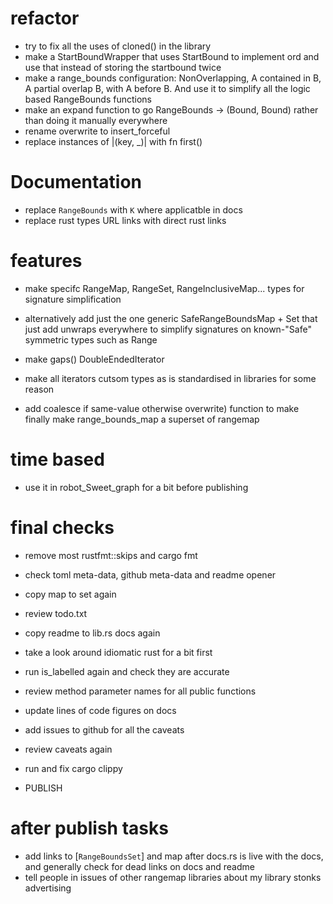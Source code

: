# refactor

- try to fix all the uses of cloned() in the library
- make a StartBoundWrapper that uses StartBound to implement ord and
  use that instead of storing the startbound twice
- make a range_bounds configuration: NonOverlapping, A contained in B,
  A partial overlap B, with A before B. And use it to simplify all the
  logic based RangeBounds functions
- make an expand function to go RangeBounds -> (Bound, Bound) rather
  than doing it manually everywhere
- rename overwrite to insert_forceful
- replace instances of |(key, _)| with fn first()

# Documentation

- replace `RangeBounds` with `K` where applicatble in docs
- replace rust types URL links with direct rust links

# features

- make specifc RangeMap, RangeSet, RangeInclusiveMap... types for signature
  simplification
- alternatively add just the one generic SafeRangeBoundsMap + Set that
  just add unwraps everywhere to simplify signatures on known-"Safe"
  symmetric types such as Range

- make gaps() DoubleEndedIterator
- make all iterators cutsom types as is standardised in libraries for
  some reason

- add coalesce if same-value otherwise overwrite) function to make
  finally make range_bounds_map a superset of rangemap

# time based

- use it in robot_Sweet_graph for a bit before publishing

# final checks

- remove most rustfmt::skips and cargo fmt
- check toml meta-data, github meta-data and readme opener
- copy map to set again
- review todo.txt
- copy readme to lib.rs docs again
- take a look around idiomatic rust for a bit first
- run is_labelled again and check they are accurate
- review method parameter names for all public functions
- update lines of code figures on docs
- add issues to github for all the caveats
- review caveats again
- run and fix cargo clippy

- PUBLISH

# after publish tasks

- add links to [`RangeBoundsSet`] and map after docs.rs is live with
  the docs, and generally check for dead links on docs and readme
- tell people in issues of other rangemap libraries about my library
  stonks advertising
